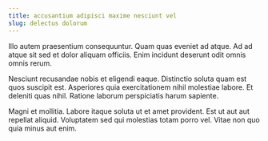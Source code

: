 ```yaml
---
title: accusantium adipisci maxime nesciunt vel
slug: delectus dolorum
---
```


Illo autem praesentium consequuntur. Quam quas eveniet ad atque. Ad ad atque sit sed et dolor aliquam officiis. Enim incidunt deserunt odit omnis omnis rerum.

Nesciunt recusandae nobis et eligendi eaque. Distinctio soluta quam est quos suscipit est. Asperiores quia exercitationem nihil molestiae labore. Et deleniti quas nihil. Ratione laborum perspiciatis harum sapiente.

Magni et mollitia. Labore itaque soluta ut et amet provident. Est ut aut aut repellat aliquid. Voluptatem sed qui molestias totam porro vel. Vitae non quo quia minus aut enim.
